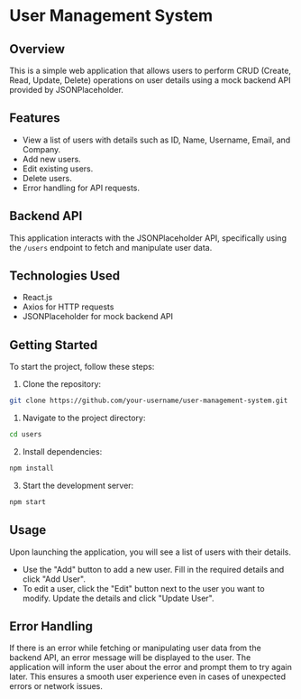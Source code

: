 # User Management System

## Overview
This is a simple web application that allows users to perform CRUD (Create, Read, Update, Delete) operations on user details using a mock backend API provided by JSONPlaceholder.

## Features
- View a list of users with details such as ID, Name, Username, Email, and Company.
- Add new users.
- Edit existing users.
- Delete users.
- Error handling for API requests.

## Backend API
This application interacts with the JSONPlaceholder API, specifically using the `/users` endpoint to fetch and manipulate user data.

## Technologies Used
- React.js
- Axios for HTTP requests
- JSONPlaceholder for mock backend API

## Getting Started
To start the project, follow these steps:

1. Clone the repository:

```bash
git clone https://github.com/your-username/user-management-system.git
```
1. Navigate to the project directory:
```bash
cd users
```
 
2. Install dependencies:
```bash
npm install
```

3. Start the development server:
```bash
npm start
```

## Usage

Upon launching the application, you will see a list of users with their details.

- Use the "Add" button to add a new user. Fill in the required details and click "Add User".
- To edit a user, click the "Edit" button next to the user you want to modify. Update the details and click "Update User".

## Error Handling
If there is an error while fetching or manipulating user data from the backend API, an error message will be displayed to the user. The application will inform the user about the error and prompt them to try again later. This ensures a smooth user experience even in cases of unexpected errors or network issues.
